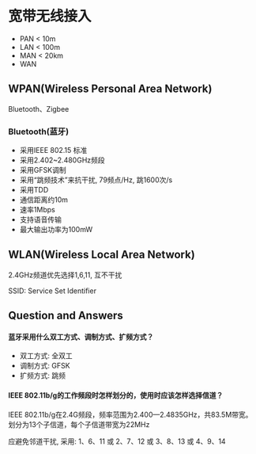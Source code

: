 # 宽带无线接入
* PAN < 10m
* LAN < 100m
* MAN < 20km
* WAN 

## WPAN(Wireless Personal Area Network)
Bluetooth、Zigbee

### Bluetooth(蓝牙)
* 采用IEEE 802.15 标准
* 采用2.402~2.480GHz频段
* 采用GFSK调制
* 采用“跳频技术”来抗干扰, 79频点/Hz, 跳1600次/s
* 采用TDD
* 通信距离约10m
* 速率1Mbps
* 支持语音传输
* 最大输出功率为100mW

## WLAN(Wireless Local Area Network)
2.4GHz频道优先选择1,6,11, 互不干扰

SSID: Service Set Identifier

## Question and Answers

#### 蓝牙采用什么双工方式、调制方式、扩频方式？
* 双工方式: 全双工
* 调制方式: GFSK
* 扩频方式: 跳频

#### IEEE 802.11b/g的工作频段时怎样划分的，使用时应该怎样选择信道？
IEEE 802.11b/g在2.4G频段，频率范围为2.400—2.4835GHz，共83.5M带宽。划分为13个子信道，每个子信道带宽为22MHz

应避免邻道干扰, 采用: 1、6、11 或 2、7、12 或 3、8、13 或 4、9、14